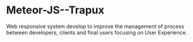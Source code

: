 # Meteor-JS--Trapux
Web responsive system develop to improve the management of process between developers, clients and final users focusing on User Experience.

